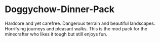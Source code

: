 Doggychow-Dinner-Pack
=====================

Hardcore and yet carefree. Dangerous terrain and beautiful landscapes. Horrifying journeys and pleasant walks. This is the mod pack for the minecrafter who likes it tough but still enjoys fun.
